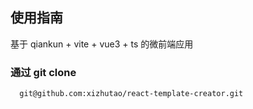 ## 使用指南
基于 qiankun + vite + vue3 + ts 的微前端应用
### 通过 git clone
```bash
  git@github.com:xizhutao/react-template-creator.git

```
